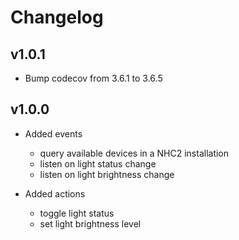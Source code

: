 # Changelog

## v1.0.1
* Bump codecov from 3.6.1 to 3.6.5

## v1.0.0
* Added events
    * query available devices in a NHC2 installation
    * listen on light status change
    * listen on light brightness change
    
* Added actions
    * toggle light status
    * set light brightness level
